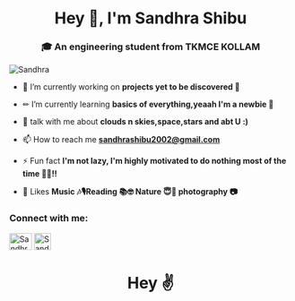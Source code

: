 
<h1 align="center">Hey 👋, I'm  Sandhra Shibu</h1>
<h3 align="center">🎓 An engineering student from TKMCE KOLLAM</h3>

<p align="left"> <img src="https://komarev.com/ghpvc/?username=SandhraShibu&label=Profile%20views&color=0e75b6&style=flat" alt="Sandhra" /> </p>

- 🔭 I’m currently working on **projects yet to be discovered 🧐**

- ✏ I’m currently learning **basics of everything,yeaah I'm a newbie 👶**

- 💬 talk with me about **clouds n skies,space,stars and abt U :)**

- 📫 How to reach me **sandhrashibu2002@gmail.com**

- ⚡ Fun fact **I'm not lazy, I'm highly motivated to do nothing most of the time 🤷‍♀️!!**

- 💜  Likes **Music 🎶🎙Reading 📚🤓 Nature 😇🌿 photography 📷**

<h3 align="left">Connect with me:</h3>
<p align="left">
<a href="https://www.instagram.com/sandhrashibu/" target="blank"><img align="center" src="https://cdn.freebiesupply.com/images/large/2x/instagram-icon-white-on-black-circle.png" alt="Sandhra" height="30" width="40" /></a>
<a href="https://discord.com/users/Sandhra%20Shibu#5771" target="blank"><img align="center" src="https://encrypted-tbn0.gstatic.com/images?q=tbn:ANd9GcTspErpswcB-NyZPJwSbm0Q1Z6aYrgnVIeQMUE8Yw3KFris3kFskG__MaGmFl2qQ8L4RCU&usqp=CAU" alt="Sandhra" height="30" width="30" /></a>
</p>
<h1 align="center">Hey ✌</h1>






